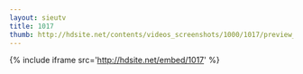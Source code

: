```yaml
---
layout: sieutv
title: 1017
thumb: http://hdsite.net/contents/videos_screenshots/1000/1017/preview_360p.mp4.jpg
---
```

{% include iframe src='http://hdsite.net/embed/1017' %}
 
